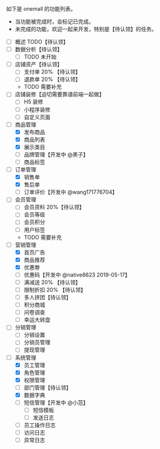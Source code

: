 如下是 onemall 的功能列表。

* 当功能被完成时，会标记已完成。
* 未完成的功能，欢迎一起来开发，特别是【待认领】的任务。

- [ ] 概述 TODO【待认领】
- [ ] 数据分析【待认领】
    - [ ] TODO 未开始
- [ ] 店铺资产【待认领】
    - [ ] 支付单 20% 【待认领】
    - [ ] 退款单 20% 【待认领】
    - TODO 需要补充
- [ ] 店铺装修【迫切需要靠谱前端一起做】
    - [ ] H5 装修
    - [ ] 小程序装修
    - [ ] 自定义页面
- [ ] 商品管理
    - [x] 发布商品
    - [x] 商品列表
    - [x] 展示类目
    - [ ] 品牌管理【开发中 @黑子】
    - [ ] 商品标签
- [ ] 订单管理
    - [x] 销售单
    - [x] 售后单
    - [ ] 订单评价【开发中 @wang171776704】
- [ ] 会员管理
    - [ ] 会员资料 20%【待认领】
    - [ ] 会员等级
    - [ ] 会员积分
    - [ ] 用户标签
    - TODO 需要补充
- [ ] 营销管理
    - [x] 首页广告
    - [x] 商品推荐
    - [x] 优惠劵
    - [ ] 优惠码【开发中 @native8623 2019-05-17】
    - [ ] 满减送 20% 【待认领】
    - [ ] 限制折扣 20% 【待认领】
    - [ ] 多人拼团【待认领】
    - [ ] 积分商城
    - [ ] 问卷调查
    - [ ] 幸运大转盘
- [ ] 分销管理
    - [ ] 分销设置
    - [ ] 分销员管理
    - [ ] 提现管理
- [ ] 系统管理
    - [x] 员工管理
    - [x] 角色管理 <!--【前端页面需要细化下】-->
    - [x] 权限管理 <!--【前端页面需要细化下】-->
    - [ ] 部门管理【待认领】
    - [x] 数据字典
    - [ ] 短信管理【开发中 @小范】
        - [ ] 短信模板
        - [ ] 发送日志
    - [ ] 员工操作日志
    - [ ] 访问日志
    - [ ] 异常日志
